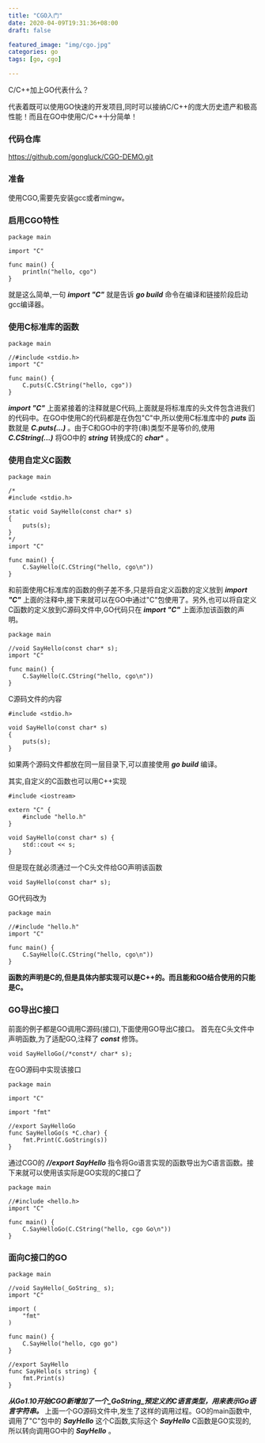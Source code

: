 ```yaml
---
title: "CGO入门"
date: 2020-04-09T19:31:36+08:00
draft: false

featured_image: "img/cgo.jpg"
categories: go
tags: [go, cgo]

---
```


C/C++加上GO代表什么？

代表着既可以使用GO快速的开发项目,同时可以接纳C/C++的庞大历史遗产和极高性能！而且在GO中使用C/C++十分简单！

<!--more-->

### 代码仓库
https://github.com/gongluck/CGO-DEMO.git

### 准备
使用CGO,需要先安装gcc或者mingw。

### 启用CGO特性
    package main

    import "C"

    func main() {
	    println("hello, cgo")
    }
就是这么简单,一句 ***import "C"*** 就是告诉 ***go build*** 命令在编译和链接阶段启动gcc编译器。

### 使用C标准库的函数
    package main

    //#include <stdio.h>
    import "C"

    func main() {
	    C.puts(C.CString("hello, cgo"))
    }
***import "C"*** 上面紧接着的注释就是C代码,上面就是将标准库的头文件包含进我们的代码中。在GO中使用C的代码都是在伪包"C"中,所以使用C标准库中的 ***puts*** 函数就是 ***C.puts(...)*** 。由于C和GO中的字符(串)类型不是等价的,使用 ***C.CString(...)*** 将GO中的 ***string*** 转换成C的 ***char**** 。

### 使用自定义C函数
    package main

    /*
    #include <stdio.h>

    static void SayHello(const char* s)
    {
	    puts(s);
    }
    */
    import "C"

    func main() {
	    C.SayHello(C.CString("hello, cgo\n"))
    }
和前面使用C标准库的函数的例子差不多,只是将自定义函数的定义放到 ***import "C"*** 上面的注释中,接下来就可以在GO中通过"C"包使用了。另外,也可以将自定义C函数的定义放到C源码文件中,GO代码只在 ***import "C"*** 上面添加该函数的声明。
    
    package main

    //void SayHello(const char* s);
    import "C"

    func main() {
	    C.SayHello(C.CString("hello, cgo\n"))
    }
C源码文件的内容

    #include <stdio.h>

    void SayHello(const char* s)
    {
	    puts(s);
    }
如果两个源码文件都放在同一层目录下,可以直接使用 ***go build*** 编译。

其实,自定义的C函数也可以用C++实现
    
    #include <iostream>

    extern "C" {
	    #include "hello.h"
    }

    void SayHello(const char* s) {
	    std::cout << s;
    }
但是现在就必须通过一个C头文件给GO声明该函数
    
    void SayHello(const char* s);
GO代码改为
    
    package main

    //#include "hello.h"
    import "C"

    func main() {
	    C.SayHello(C.CString("hello, cgo\n"))
    } 
**函数的声明是C的,但是具体内部实现可以是C++的。而且能和GO结合使用的只能是C。**
    
### GO导出C接口
前面的例子都是GO调用C源码(接口),下面使用GO导出C接口。
首先在C头文件中声明函数,为了适配GO,注释了 ***const*** 修饰。

    void SayHelloGo(/*const*/ char* s);
在GO源码中实现该接口
    
    package main

    import "C"

    import "fmt"

    //export SayHelloGo
    func SayHelloGo(s *C.char) {
	    fmt.Print(C.GoString(s))
    }
通过CGO的 ***//export SayHello*** 指令将Go语言实现的函数导出为C语言函数。接下来就可以使用该实际是GO实现的C接口了
    
    package main

    //#include <hello.h>
    import "C"

    func main() {
	    C.SayHelloGo(C.CString("hello, cgo Go\n"))
    }

### 面向C接口的GO
    package main

    //void SayHello(_GoString_ s);
    import "C"

    import (
	    "fmt"
    )

    func main() {
	    C.SayHello("hello, cgo go")
    }

    //export SayHello
    func SayHello(s string) {
	    fmt.Print(s)
    }
***从Go1.10开始CGO新增加了一个_GoString_预定义的C语言类型，用来表示Go语言字符串。***
上面一个GO源码文件中,发生了这样的调用过程。GO的main函数中,调用了"C"包中的 ***SayHello*** 这个C函数,实际这个 ***SayHello*** C函数是GO实现的,所以转向调用GO中的 ***SayHello*** 。